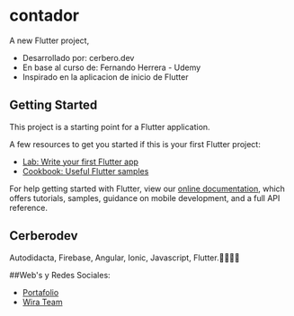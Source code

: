 # contador

A new Flutter project,

- Desarrollado por: cerbero.dev
- En base al curso de: Fernando Herrera - Udemy
- Inspirado en la aplicacion de inicio de Flutter

## Getting Started

This project is a starting point for a Flutter application.

A few resources to get you started if this is your first Flutter project:

- [Lab: Write your first Flutter app](https://flutter.dev/docs/get-started/codelab)
- [Cookbook: Useful Flutter samples](https://flutter.dev/docs/cookbook)

For help getting started with Flutter, view our 
[online documentation](https://flutter.dev/docs), which offers tutorials, 
samples, guidance on mobile development, and a full API reference.

## Cerberodev

Autodidacta, Firebase, Angular, Ionic, Javascript, Flutter.💙👨🏾‍💻 

##Web's y Redes Sociales: 

- [Portafolio](https://cerbero.dev)  
- [Wira Team](https://wirateam.dev) 

